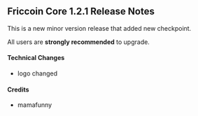## Friccoin Core 1.2.1 Release Notes

This is a new minor version release that added new checkpoint. 

All users are **strongly recommended** to upgrade.

#### Technical Changes

* logo changed

#### Credits

* mamafunny